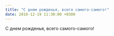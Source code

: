 ```yaml
---
title: "С днем рожденья, всего самого-самого!"
date: 2010-12-19 11:30:00 +0300
---
```


С днем рожденья, всего самого-самого!

